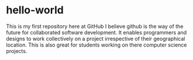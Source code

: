 # hello-world
This is my first repository here at GitHub
I believe github is the way of the future for collaborated software development. It enables programmers and designs to work collectively on a project irrespective of their geographical location. This is also great for students working on there computer science projects.
